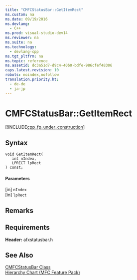 ```yaml
---
title: "CMFCStatusBar::GetItemRect"
ms.custom: na
ms.date: 09/19/2016
ms.devlang: 
  - C++
ms.prod: visual-studio-dev14
ms.reviewer: na
ms.suite: na
ms.technology: 
  - devlang-cpp
ms.tgt_pltfrm: na
ms.topic: reference
ms.assetid: dc3a51d7-d9c4-40b0-bdfe-986cfef48306
caps.latest.revision: 10
robots: noindex,nofollow
translation.priority.ht: 
  - de-de
  - ja-jp
---
```

# CMFCStatusBar::GetItemRect
[!INCLUDE[cpp_fp_under_construction](../vs140/includes/cpp_fp_under_construction_md.md)]  
  
## Syntax  
  
```  
void GetItemRect(  
   int nIndex,  
   LPRECT lpRect  
) const;  
```  
  
#### Parameters  
 [in] `nIndex`  
  [in] `lpRect`  
  
## Remarks  
  
## Requirements  
 **Header:** afxstatusbar.h  
  
## See Also  
 [CMFCStatusBar Class](../vs140/CMFCStatusBar-Class.md)   
 [Hierarchy Chart (MFC Feature Pack)](../vs140/Hierarchy-Chart.md)